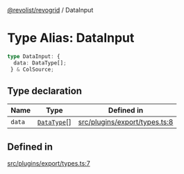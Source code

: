 [@revolist/revogrid](README.md) / DataInput

# Type Alias: DataInput

```ts
type DataInput: {
  data: DataType[];
 } & ColSource;
```

## Type declaration

| Name | Type | Defined in |
| ------ | ------ | ------ |
| `data` | [`DataType`](TypeAlias.DataType.md)[] | [src/plugins/export/types.ts:8](https://github.com/revolist/revogrid/blob/69d5bd9cb55a69f54242342681dca616def73994/src/plugins/export/types.ts#L8) |

## Defined in

[src/plugins/export/types.ts:7](https://github.com/revolist/revogrid/blob/69d5bd9cb55a69f54242342681dca616def73994/src/plugins/export/types.ts#L7)
